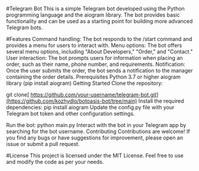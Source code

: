 #Telegram Bot
This is a simple Telegram bot developed using the Python programming language and the aiogram library. The bot provides basic functionality and can be used as a starting point for building more advanced Telegram bots.

#Features
Command handling: The bot responds to the /start command and provides a menu for users to interact with.
Menu options: The bot offers several menu options, including "About Developers," "Order," and "Contact."
User interaction: The bot prompts users for information when placing an order, such as their name, phone number, and requirements.
Notification: Once the user submits the order, the bot sends a notification to the manager containing the order details.
Prerequisites
Python 3.7 or higher
aiogram library (pip install aiogram)
Getting Started
Clone the repository:

git clone[ https://github.com/your-username/telegram-bot.git](https://github.com/kozhydlo/botoasis-bot/tree/main)
Install the required dependencies:
pip install aiogram
Update the config.py file with your Telegram bot token and other configuration settings.

Run the bot:
python main.py
Interact with the bot in your Telegram app by searching for the bot username.
Contributing
Contributions are welcome! If you find any bugs or have suggestions for improvement, please open an issue or submit a pull request.

#License
This project is licensed under the MIT License. Feel free to use and modify the code as per your needs.
